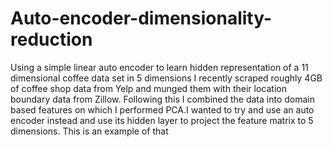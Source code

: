 # Auto-encoder-dimensionality-reduction
Using a simple linear  auto encoder to learn hidden representation of a 11 dimensional coffee data set in 5 dimensions
I recently scraped roughly 4GB of coffee shop data from Yelp and munged them with their location boundary data from Zillow.
Following this I combined the data into domain based features on which I performed PCA.I wanted to try and use an auto encoder instead
and use its hidden layer to project the feature matrix to 5 dimensions. This is an example of that
